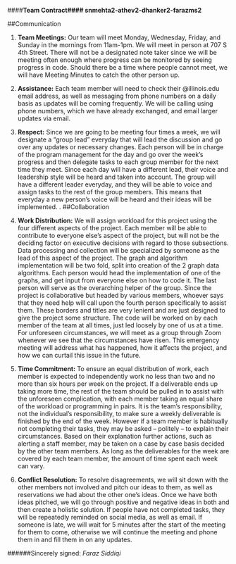 ####**Team Contract####         snmehta2-athev2-dhanker2-farazms2**

##Communication 
1. **Team Meetings:** Our team will meet Monday, Wednesday, Friday, and Sunday in the mornings from 11am-1pm. We will meet in person at 707 S 4th Street. There will not be a designated note taker since we will be meeting often enough where progress can be monitored by seeing progress in code. Should there be a time where people cannot meet, we will have Meeting Minutes to catch the other person up. 

2. **Assistance:** Each team member will need to check their @illinois.edu email address, as well as messaging from phone numbers on a daily basis as updates will be coming frequently. We will be calling using phone numbers, which we have already exchanged, and email larger updates via email.

3. **Respect:** Since we are going to be meeting four times a week, we will designate a “group lead” everyday that will lead the discussion and go over any updates or necessary changes. Each person will be in charge of the program management for the day and go over the week’s progress and then delegate tasks to each group member for the next time they meet. Since each day will have a different lead, their voice and leadership style will be heard and taken into account. The group will have a different leader everyday, and they will be able to voice and assign tasks to the rest of the group members. This means that everyday a new person’s voice will be heard and their ideas will be implemented. . 
##Collaboration 
1. **Work Distribution:** We will assign workload for this project using the four different aspects of the project. Each member will be able to contribute to everyone else’s aspect of the project, but will not be the deciding factor on executive decisions with regard to those subsections. Data processing and collection will be specialized by someone as the lead of this aspect of the project. The graph and algorithm implementation will be two fold, split into creation of the 2 graph data algorithms. Each person would head the implementation of one of the graphs, and get input from everyone else on how to code it. The last person will serve as the overarching helper of the group. Since the project is collaborative but headed by various members, whoever says that they need help will call upon the fourth person specifically to assist them. These borders and titles are very lenient and are just designed to give the project some structure. The code will be worked on by each member of the team at all times, just led loosely by one of us at a time. For unforeseen circumstances, we will meet as a group through Zoom whenever we see that the circumstances have risen. This emergency meeting will address what has happened, how it affects the project, and how we can curtail this issue in the future. 
	

2. **Time Commitment:** To ensure an equal distribution of work, each member is expected to independently work no less than two and no more than six hours per week on the project. If a deliverable ends up taking more time, the rest of the team should be pulled in to assist with the unforeseen complication, with each member taking an equal share of the workload or programming in pairs. It is the team’s responsibility, not the individual’s responsibility, to make sure a weekly deliverable is finished by the end of the week. 
However if a team member is habitually not completing their tasks, they may be asked – politely – to explain their circumstances. Based on their explanation further actions, such as alerting a staff member, may be taken on a case by case basis decided by the other team members. 
As long as the deliverables for the week are covered by each team member, the amount of time spent each week can vary.

3. **Conflict Resolution:** To resolve disagreements, we will sit down with the other members not involved and pitch our ideas to them, as well as reservations we had about the other one’s ideas. Once we have both ideas pitched, we will go through positive and negative ideas in both and then create a holistic solution. If people have not completed tasks, they will be repeatedly reminded on social media, as well as email. If someone is late, we will wait for 5 minutes after the start of the meeting for them to come, otherwise we will continue the meeting and phone them in and fill them in on any updates. 

######Sincerely signed: *Faraz Siddiqi*



